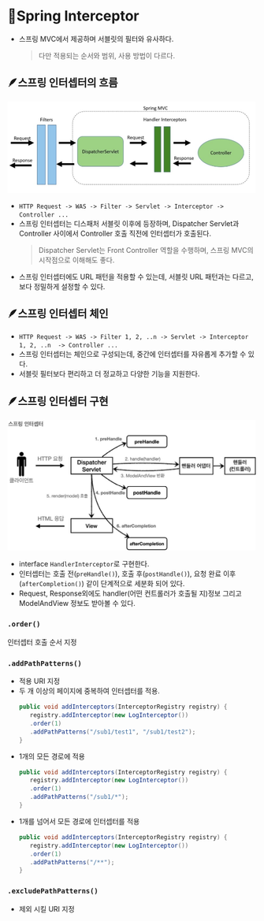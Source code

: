 # 📌Spring Interceptor
- 스프링 MVC에서 제공하며 서블릿의 필터와 유사하다.
   > 다만 적용되는 순서와 범위, 사용 방법이 다르다.

## 🪶스프링 인터셉터의 흐름
![spring interceptor](/md/day08/img/interceptor_flow.jpg)
- `HTTP Request -> WAS -> Filter -> Servlet -> Interceptor -> Controller ...`
- 스프링 인터셉터는 디스패처 서블릿 이후에 등장하며, Dispatcher Servlet과 Controller 사이에서 Controller 호출 직전에 인터셉터가 호출된다.
   > Dispatcher Servlet는 Front Controller 역할을 수행하며, 스프링 MVC의 시작점으로 이해해도 좋다.
- 스프링 인터셉터에도 URL 패턴을 적용할 수 있는데, 서블릿 URL 패턴과는 다르고, 보다 정밀하게 설정할 수 있다.

## 🪶스프링 인터셉터 체인
- `HTTP Request -> WAS -> Filter 1, 2, ..n -> Servlet -> Interceptor 1, 2, ..n  -> Controller ...`
- 스프링 인터셉터는 체인으로 구성되는데, 중간에 인터셉터를 자유롭게 추가할 수 있다.
- 서블릿 필터보다 편리하고 더 정교하고 다양한 기능을 지원한다.

## 🪶스프링 인터셉터 구현
![spring interceptor](/md/day08/img/handlerInterceptor.jpg)
- interface `HandlerInterceptor`로 구현한다.
- 인터셉터는 호출 전(`preHandle()`), 호출 후(`postHandle()`), 요청 완료 이후(`afterCompletion()`) 같이 단계적으로 세분화 되어 있다.
- Request, Response외에도 handler(어떤 컨트롤러가 호출될 지)정보 그리고 ModelAndView 정보도 받아볼 수 있다.

### `.order()`
인터셉터 호출 순서 지정

### `.addPathPatterns()`
- 적용 URI 지정
- 두 개 이상의 페이지에 중복하여 인터셉터를 적용.
   ```java
   public void addInterceptors(InterceptorRegistry registry) {
      registry.addInterceptor(new LogInterceptor())
      .order(1)
      .addPathPatterns("/sub1/test1", "/sub1/test2");
   }
   ```
- 1개의 모든 경로에 적용
   ```java
   public void addInterceptors(InterceptorRegistry registry) {
      registry.addInterceptor(new LogInterceptor())
      .order(1)
      .addPathPatterns("/sub1/*");
   }
   ```
- 1개를 넘어서 모든 경로에 인터셉터를 적용
   ```java
   public void addInterceptors(InterceptorRegistry registry) {
      registry.addInterceptor(new LogInterceptor())
      .order(1)
      .addPathPatterns("/**");
   }
   ```

### `.excludePathPatterns()`
- 제외 시킬 URI 지정